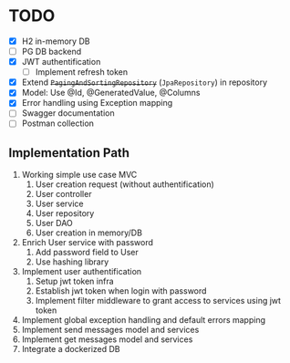 # TODO

- [x] H2 in-memory DB
- [ ] PG DB backend
- [x] JWT authentification
  - [ ] Implement refresh token
- [x] Extend ~~`PagingAndSortingRepository`~~ (`JpaRepository`) in repository
- [x] Model: Use @Id, @GeneratedValue, @Columns
- [x] Error handling using Exception mapping
- [ ] Swagger documentation
- [ ] Postman collection

## Implementation Path

1. Working simple use case MVC
   1. User creation request (without authentification)
   2. User controller
   3. User service
   4. User repository
   5. User DAO
   6. User creation in memory/DB
2. Enrich User service with password
   1. Add password field to User
   2. Use hashing library
3. Implement user authentification
   1. Setup jwt token infra
   2. Establish jwt token when login with password
   3. Implement filter middleware to grant access to services using jwt token
4. Implement global exception handling and default errors mapping
5. Implement send messages model and services
6. Implement get messages model and services
7. Integrate a dockerized DB

